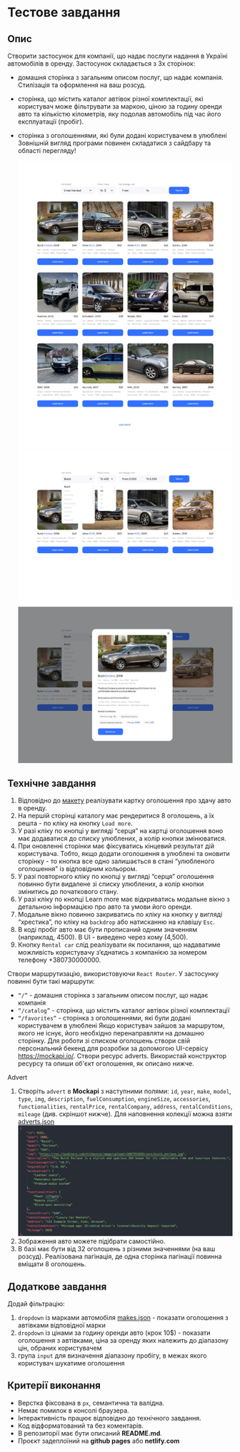 # Тестове завдання

## Опис

Створити застосунок для компанії, що надає послуги надання в Україні автомобілів
в оренду. Застосунок складається з 3х сторінок:

- домашня сторінка з загальним описом послуг, що надає компанія. Стилізація та
  оформлення на ваш розсуд.
- сторінка, що містить каталог автівок різної комплектації, які користувач може
  фільтрувати за маркою, ціною за годину оренди авто та кількістю кілометрів,
  яку подолав автомобіль під час його експлуатації (пробіг).
- сторінка з оголошеннями, які були додані користувачем в улюблені Зовнішній
  вигляд програми повинен складатися з cайдбару та області перегляду!

  ![Page](./assets/1.jpg) ![Page](./assets/2.jpg) ![Page](./assets/3.jpg)

## Технічне завдання

1. Відповідно до
   [макету](https://www.figma.com/file/XhC8FSCfAkraEF5l7Hx4fL/Test?type=design&node-id=0-1&mode=design&t=Ed3b0heFOmE2LSXU-0)
   реалізувати картку оголошення про здачу авто в оренду.
2. На першій сторінці каталогу має рендеритися 8 оголошень, а їх решта - по
   кліку на кнопку `Load more`.
3. У разі кліку по кнопці у вигляді “серця” на картці оголошення воно має
   додаватися до списку улюблених, а колір кнопки змінюватися.
4. При оновленні сторінки має фіксуватись кінцевий результат дій користувача.
   Тобто, якщо додати оголошення в улюблені та оновити сторінку - то кнопка все
   одно залишається в стані “улюбленого оголошення” із відповідним кольором.
5. У разі повторного кліку по кнопці у вигляді “серця” оголошення повинно бути
   видалене зі списку улюблених, а колір кнопки змінитись до початкового стану.
6. У разі кліку по кнопці Learn more має відкриватись модальне вікно з детальною
   інформацією про авто та умови його оренди.
7. Модальне вікно повинно закриватись по кліку на кнопку у вигляді “хрестика”,
   по кліку на `backdrop` або натисканню на клавішу `Esc`.
8. В коді пробіг авто має бути прописаний одним значенням (наприклад, 4500). В
   UI - виведено через кому (4,500).
9. Кнопку `Rental car` слід реалізувати як посилання, що надаватиме можливість
   користувачу зʼєднатись з компанією за номером телефону +380730000000.

Створи маршрутизацію, використовуючи `React Router`. У застосунку повинні бути
такі маршрути:

- `“/”` - домашня сторінка з загальним описом послуг, що надає компанія
- `“/catalog”` - сторінка, що містить каталог автівок різної комплектації
- `“/favorites”` - сторінка з оголошеннями, які були додані користувачем в
  улюблені Якщо користувач зайшов за маршрутом, якого не існує, його необхідно
  перенаправляти на домашню сторінку. Для роботи зі списком оголошень створи
  свій персональний бекенд для розробки за допомогою UI-сервісу
  https://mockapi.io/. Створи ресурс adverts. Використай конструктор ресурсу та
  опиши об'єкт оголошення, як описано нижче.

Advert

1. Створіть `advert` в **Mockapi** з наступними полями: `id`, `year`, `make`,
   `model`, `type`, `img`, `description`, `fuelConsumption`, `engineSize`,
   `accessories`, `functionalities`, `rentalPrice`, `rentalCompany`, `address`,
   `rentalConditions`, `mileage` (див. скріншот нижче). Для наповнення колекції
   можна взяти
   [adverts.json](https://drive.google.com/file/d/1sDtZQX4awbRiqa5mSagngqKBZeMMRUMO/view)
   ![Page](./assets/4.png)
2. Зображення авто можете підібрати самостійно.
3. В базі має бути від 32 оголошень з різними значеннями (на ваш розсуд).
   Реалізована пагінація, де одна сторінка пагінації повинна вміщати 8
   оголошень.

## Додаткове завдання

Додай фільтрацію:

1. `dropdown` із марками автомобіля
   [makes.json](https://drive.google.com/file/d/1ywi6jdoqq0llsd2yDcRKwuLhuL3ds_5z/view) -
   показати оголошення з автівками відповідної марки
2. `dropdown` із цінами за годину оренди авто (крок 10$) - показати оголошення з
   автівками, ціна за оренду яких належить до діапазону цін, обраних
   користувачем
3. група `input` для визначення діапазону пробігу, в межах якого користувач
   шукатиме оголошення

## Критерії виконання

- Верстка фіксована в `рх`, семантична та валідна.
- Немає помилок в консолі браузера.
- Інтерактивність працює відповідно до технічного завдання.
- Код відформатований та без коментарів.
- В репозиторії має бути описаний **README.md**.
- Проєкт задеплоїний на **github pages** або **netlify.com**

